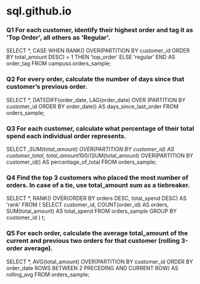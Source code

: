 # sql.github.io
### Q1 For each customer, identify their highest order and tag it as 'Top Order', all others as 'Regular'.
SELECT *,
CASE
    WHEN RANK() OVER(PARTITION BY customer_id ORDER BY total_amount DESC) = 1 THEN 'top_order'
    ELSE 'regular'
END AS order_tag
FROM campusx.orders_sample;
 
### Q2 For every order, calculate the number of days since that customer’s previous order.
SELECT *, 
       DATEDIFF(order_date, LAG(order_date) OVER (PARTITION BY customer_id ORDER BY order_date)) AS days_since_last_order
FROM orders_sample;

### Q3 For each customer, calculate what percentage of their total spend each individual order represents.
SELECT *,SUM(total_amount) OVER(PARTITION BY customer_id) AS customer_total, 
total_amount*100/(SUM(total_amount) OVER(PARTITION BY customer_id)) AS percentage_of_total
FROM orders_sample;

### Q4 Find the top 3 customers who placed the most number of orders. In case of a tie, use total_amount sum as a tiebreaker.
SELECT *,
       RANK() OVER(ORDER BY orders DESC, total_spend DESC) AS 'rank'
FROM (
    SELECT customer_id,
           COUNT(order_id) AS orders,
           SUM(total_amount) AS total_spend
    FROM orders_sample
    GROUP BY customer_id
) t;

### Q5 For each order, calculate the average total_amount of the current and previous two orders for that customer (rolling 3-order average).
SELECT *,
AVG(total_amount) OVER(PARTITION BY customer_id ORDER BY order_date ROWS BETWEEN 2 PRECEDING AND CURRENT ROW) AS rolling_avg
FROM orders_sample;

